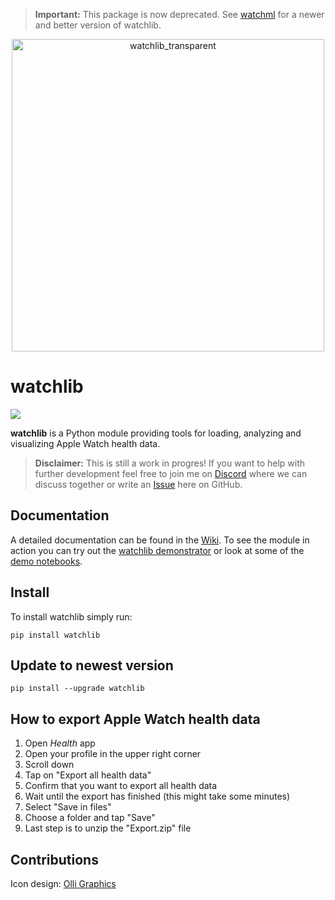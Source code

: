 > **Important:** This package is now deprecated. See [watchml](https://github.com/marcjulianschwarz/watchml) for a newer and better version of watchlib. 



<p align="center">
<img width="500" alt="watchlib_transparent" src="https://user-images.githubusercontent.com/67844154/158648757-83252bda-ff7c-4d1d-9d79-df7ca79138d7.png">    
</p>

# watchlib
<p>
<a href="https://pypi.org/project/watchlib/">
    <img src="https://img.shields.io/pypi/v/watchlib?color=brightgreen"/>
</a>
</p>
    
**watchlib** is a Python module providing tools for loading, analyzing and visualizing Apple Watch health data. 

> **Disclaimer:** This is still a work in progres! If you want to help with further development feel free to join me on [Discord](https://discord.gg/TYmZkn9ezf) where we can discuss together or write an [Issue](https://github.com/marcjulianschwarz/watchlib/issues/new) here on GitHub.

## Documentation
A detailed documentation can be found in the [Wiki](https://github.com/marcjulianschwarz/watchlib/wiki). To see the module in action you can try out the [watchlib demonstrator](https://github.com/marcjulianschwarz/watchlib-demos) or look at some of the [demo notebooks](https://github.com/marcjulianschwarz/watchlib-demos).



## Install
To install watchlib simply run:
```
pip install watchlib
```

## Update to newest version
```
pip install --upgrade watchlib
```

## How to export Apple Watch health data

1. Open *Health* app
2. Open your profile in the upper right corner
3. Scroll down
4. Tap on "Export all health data"
5. Confirm that you want to export all health data
6. Wait until the export has finished (this might take some minutes)
7. Select "Save in files"
8. Choose a folder and tap "Save"
9. Last step is to unzip the "Export.zip" file


## Contributions
Icon design: <a href="https://www.olli-graphics.de">Olli Graphics</a>

